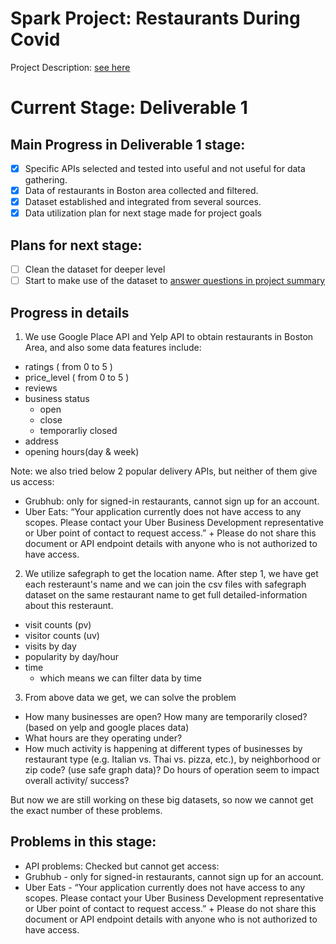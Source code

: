 # Spark Project: Restaurants During Covid

Project Description: [see here](https://github.com/ec506-Spark-Team/Fetch-Data-and-Code/blob/main/spark-project-summary.md#goal)

# Current Stage: Deliverable 1
## Main Progress in Deliverable 1 stage:

- [x] Specific APIs selected and tested into useful and not useful for data gathering.
- [x] Data of restaurants in Boston area collected and filtered.
- [x] Dataset established and integrated from several sources.
- [x] Data utilization plan for next stage made for project goals

## Plans for next stage:
- [ ] Clean the dataset for deeper level
- [ ] Start to make use of the dataset to [answer questions in project summary](https://github.com/ec506-Spark-Team/Fetch-Data-and-Code/blob/main/spark-project-summary.md#questions-to-be-answered)

## Progress in details

1. We use Google Place API and Yelp API to obtain restaurants in Boston Area, and also some data features include: 
- ratings ( from 0 to 5 )
- price_level ( from 0 to 5 )
- reviews
- business status
  - open
  - close
  - temporarliy closed
- address
- opening hours(day & week)

Note: we also tried below 2 popular delivery APIs, but neither of them give us access:    
- Grubhub: only for signed-in restaurants, cannot sign up for an account.
- Uber Eats: “Your application currently does not have access to any scopes. Please contact your Uber Business Development representative or Uber point of contact to request access.” + Please do not share this document or API endpoint details with anyone who is not authorized to have access.

2. We utilize safegraph to get the location name. After step 1, we have get each resteraunt's name and we can join the csv files with safegraph dataset on the same restaurant name to get full detailed-information about this resteraunt.
- visit counts (pv)
- visitor counts (uv)
- visits by day
- popularity by day/hour
- time
  - which means we can filter data by time
  
3. From above data we get, we can solve the problem 
- How many businesses are open? How many are temporarily closed? (based on yelp and google places data)
- What hours are they operating under? 
- How much activity is happening at different types of businesses by restaurant type (e.g. Italian vs. Thai vs. pizza, etc.), by neighborhood or zip code? (use safe graph data)? Do hours of operation seem to impact overall activity/ success?

But now we are still working on these big datasets, so now we cannot get the exact number of these problems.

## Problems in this stage:

- API problems: Checked but cannot get access:
 - Grubhub - only for signed-in restaurants, cannot sign up for an account. 
 - Uber Eats - “Your application currently does not have access to any scopes. Please contact your Uber Business Development representative or Uber point of contact to request access.” + Please do not share this document or API endpoint details with anyone who is not authorized to have access. 


